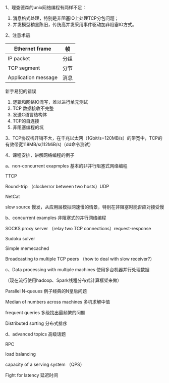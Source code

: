 1、理查德森的unix网络编程有两样不足：

1. 消息格式处理，特别是非阻塞IO上处理TCP分包问题；
2. 并发模型稍显陈旧，传统高并发采用事件驱动加非阻塞IO方式。

2、注意术语

| Ethernet frame      | 帧   |
| ------------------- | ---- |
| IP packet           | 分组 |
| TCP segment         | 分节 |
| Application message | 消息 |



新手易犯的错误

1. 逻辑和网络IO混写，难以进行单元测试
2. TCP 数据接收不完整
3. 发送C语言结构体
4. TCP的自连接
5. 非阻塞编程的坑

3、TCP协议栈开销不大，在千兆以太网（1Gbit/s=120MB/s）的带宽中，TCP的有效带宽118MB/s(112MiB/s)（dd命令测试）





4、课程安排，讲解网络编程的例子

a、non-concurrent exapmples  基本的非并行阻塞式网络编程

TTCP

Round-trip  （clockerror between two hosts）UDP

NetCat

slow source 慢发，从应用层模拟网速慢的情景，特别在非阻塞时能否应对接受慢

b、concurrent examples  非阻塞式的并行网络编程

SOCKS proxy server （relay two TCP connections）request-response

Sudoku solver

Simple memecached

Broadcasting to multiple TCP peers （how to deal with slow receiver?）

c、Data processing with multiple machines 使用多台机器并行处理数据

（现在流行使用hadoop、Spark线程分布式计算框架来做）

Parallel N-queues 例子经典的N皇后问题

Median of numbers across machines 多机求解中值

frequent queries 多级找出最频繁的问题

Distributed sorting 分布式排序

d、advanced topics 高级话题

RPC

load balancing 

capacity of a serving system  （QPS）

Fight for latency 延迟时间